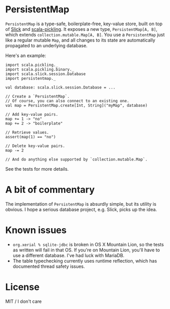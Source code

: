 PersistentMap
=============

`PersistentMap` is a type-safe, boilerplate-free, key-value store, built on top of [Slick](http://slick.typesafe.com/) and [scala-pickling](https://github.com/scala/pickling).
It exposes a new type, `PersistentMap[A, B]`, which extends `collection.mutable.Map[A, B]`.
You use a `PersistentMap` just like a regular mutable `Map`, and all changes to its state are automatically propagated to an underlying database.

Here's an example:

    import scala.pickling._
    import scala.pickling.binary._
    import scala.slick.session.Database
    import persistentmap._

    val database: scala.slick.session.Database = ...
    
    // Create a `PersistentMap`.
    // Of course, you can also connect to an existing one.
    val map = PersistentMap.create[Int, String]("myMap", database)
    
    // Add key-value pairs.
    map += 1 -> "no"
    map += 2 -> "boilerplate"
    
    // Retrieve values.
    assert(map(1) == "no")
    
    // Delete key-value pairs.
    map -= 2
    
    // And do anything else supported by `collection.mutable.Map`.

See the tests for more details.

A bit of commentary
===================

The implementation of `PersistentMap` is absurdly simple, but its utility is obvious.
I hope a serious database project, e.g. Slick, picks up the idea.

Known issues
============

* `org.xerial % sqlite-jdbc` is broken in OS X Mountain Lion, so the tests as written will fail in that OS.
If you're on Mountain Lion, you'll have to use a different database.
I've had luck with MariaDB.
* The table typechecking currently uses runtime reflection, which has documented thread safety issues.

License
=======

MIT / I don't care


